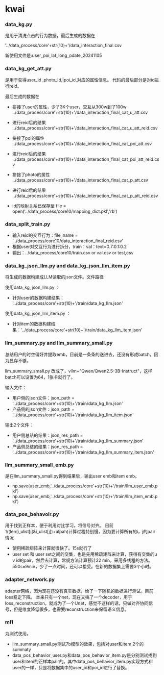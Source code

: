 # kwai

### data_kg.py

是用于清洗点击的行为数据，最后生成的数据在

'../data_process/core'+str(10)+'/data_interaction_final.csv

新使用文件是:user_poi_lat_long_pdate_20241105


### data_kg_get_att.py

是用于获得user_id ,photo_id,|poi_id,对应的属性信息。
代码的最后部分是对id进行reid。

最后生成的数据在

- 拼接了user的属性，少了3K个user，交互从300w到了100w
../data_process/core'+str(10)+'/data_interaction_final_cat_u_att.csv

- 进行reid后的结果
../data_process/core'+str(10)+'/data_interaction_final_cat_u_att_reid.csv

- 拼接了poi的属性
../data_process/core'+str(10)+'/data_interaction_final_cat_poi_att.csv

- 进行reid后的结果
../data_process/core'+str(10)+'/data_interaction_final_cat_poi_att_reid.csv

- 拼接了photo的属性
../data_process/core'+str(10)+'/data_interaction_final_cat_p_att.csv

- 进行reid后的结果
../data_process/core'+str(10)+'/data_interaction_final_cat_p_att_reid.csv

- id的映射关系已保存至
file = open('../data_process/core10/mapping_dict.pkl','rb')

### data_split_train.py

- 输入reid的交互行为：file_name = '../data_process/core10/data_interaction_final_reid.csv'
- 根据user对交互行为进行拆分，train：val：text=0.7:0.1:0.2
- 输出：../data_process/core10/train.csv or val.csv or test,csv


###  data_kg_json_llm.py and data_kg_json_llm_item.py
将生成的数据构建成LLM读取的json文件。文件路径

使用data_kg_json_llm.py ：
- 针对user的数据构建结果： '../data_process/core'+str(10)+'/train/data_kg_llm.json'

使用data_kg_json_llm_item.py ：
- 针对item的数据构建结果：'../data_process/core'+str(10)+'/train/data_kg_llm_item.json'



###  llm_summary.py and llm_summary_small.py
总结用户的时空偏好并提取emb，目前是一条条的送进去，还没有形成batch，因为显存不够。

llm_summary_small.py 改成了，vllm+"Qwen/Qwen2.5-3B-Instruct"，这样batch可以设置为64，1张卡就行了。


输入文件：
- 用户侧的json文件：json_path = '../data_process/core'+str(10)+'/train/data_kg_llm.json'
- 产品侧的json文件：json_path = '../data_process/core'+str(10)+'/train/data_kg_llm_item.json'


输出2个文件：
- 用户侧总结的结果：json_res_path = '../data_process/core'+str(10)+'/train/data_kg_llm_summary.json'
- 产品侧总结的结果：json_res_path = '../data_process/core'+str(10)+'/train/data_kg_llm_summary_item.json'


###  llm_summary_small_emb.py
是在llm_summary_small.py得到结果后，输出user emb和item emb。
- np.save(user_emb,'../data_process/core'+str(10)+'/train/llm_user_emb.pkl')
- np.save(user_emb,'../data_process/core'+str(10)+'/train/llm_item_emb.pkl')


###  data_pos_behavoir.py
用于找到正样本，便于利用对比学习，将信号对齐。
目前1/(len(i_ulist[i]&i_ulist[j])+alpah)计算过程特别慢，因为要计算所有的i，j的pair情况
- 使用稀疏矩阵来计算就很快了。15s就行了
- user set 和 user set之间的交集，也是先用稀疏矩阵来计算，获得有交集的u v id的pair，然后去计算，常规方法计算预计22 min。采用多线程的方法。550s=9min，少了一点时间，还可以接受。在新的数据集上需要3个小时。


###  adapter_network.py
adapter网络，因为现在还没有真实数据，给了一下随机的数据进行测试。目前loss稳定下降。
本来只有一个net，现在又搞了一个decoder，用于loss_reconstruction，就成为了一个Unet，感觉不这样的话，只做对齐协同信号，但是维度降低很多，也需要reconstruction来保留语义信息。



###  ml1
为测试使用，
- llm_summary_small.py测试7b模型的效果，包括对user和item 2个的summaty
- data_pos_behavior_user.py和data_pos_behavior_item.py是分别测试找到user和item的正样本pair的。其中data_pos_behavior_item.py实现方式和user的一样，只是将数据集中的user_id和poi_id进行了替换。
